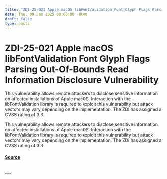 ```yaml
---
title: "ZDI-25-021 Apple macOS libFontValidation Font Glyph Flags Parsing Out-Of-Bounds Read Information Disclosure Vulnerability"
date: Thu, 09 Jan 2025 00:00:00 -0600
draft: false
type: posts
---
```

# ZDI-25-021 Apple macOS libFontValidation Font Glyph Flags Parsing Out-Of-Bounds Read Information Disclosure Vulnerability





This vulnerability allows remote attackers to disclose sensitive information on affected installations of Apple macOS. Interaction with the libFontValidation library is required to exploit this vulnerability but attack vectors may vary depending on the implementation. The ZDI has assigned a CVSS rating of 3.3.

This vulnerability allows remote attackers to disclose sensitive information on affected installations of Apple macOS. Interaction with the libFontValidation library is required to exploit this vulnerability but attack vectors may vary depending on the implementation. The ZDI has assigned a CVSS rating of 3.3.

#### [Source](http://www.zerodayinitiative.com/advisories/ZDI-25-021/)

<br/>
---
